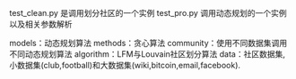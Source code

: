 test_clean.py 是调用划分社区的一个实例
test_pro.py 调用动态规划的一个实例以及相关参数解析

models：动态规划算法
methods：贪心算法
community：使用不同数据集调用不同动态规划算法
    algorithm：LFM与Louvain社区划分算法
    data：社区数据集,小数据集(club,football)和大数据集(wiki,bitcoin,email,facebook).
